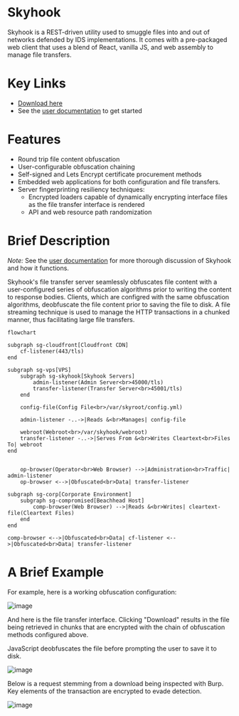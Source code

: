 # Skyhook

Skyhook is a REST-driven utility used to smuggle files into and out of networks
defended by IDS implementations. It comes with a pre-packaged web client that uses
a blend of React, vanilla JS, and web assembly to manage file transfers.

# Key Links

- [Download here](https://github.com/blackhillsinfosec/skyhook/releases)
- See the [user documentation](https://publish.obsidian.md/bhis-pub-user-docs/Documentation/Skyhook/Skyhook+Index)
  to get started

# Features

- Round trip file content obfuscation
- User-configurable obfuscation chaining
- Self-signed and Lets Encrypt certificate procurement methods
- Embedded web applications for both configuration and file transfers.
- Server fingerprinting resiliency techniques:
    - Encrypted loaders capable of dynamically encrypting interface files as the file transfer interface is rendered
    - API and web resource path randomization

# Brief Description

_Note:_ See the [user documentation](https://publish.obsidian.md/bhis-pub-user-docs/Documentation/Skyhook/Skyhook+Index)
for more thorough discussion of Skyhook and how it functions.

Skyhook's file transfer server seamlessly obfuscates file content
with a user-configured series of obfuscation algorithms prior to
writing the content to response bodies. Clients, which are configred
with the same obfuscation algorithms, deobfuscate the file content
prior to saving the file to disk. A file streaming
technique is used to manage the HTTP transactions in a chunked manner,
thus facilitating large file transfers.

```mermaid
flowchart

subgraph sg-cloudfront[Cloudfront CDN]
    cf-listener(443/tls)
end

subgraph sg-vps[VPS]
    subgraph sg-skyhook[Skyhook Servers]
        admin-listener(Admin Server<br>45000/tls)
        transfer-listener(Transfer Server<br>45001/tls)
    end
    
    config-file(Config File<br>/var/skyroot/config.yml)

    admin-listener -..->|Reads &<br>Manages| config-file
    
    webroot(Webroot<br>/var/skyhook/webroot)
    transfer-listener -..->|Serves From &<br>Writes Cleartext<br>Files To| webroot
end


    op-browser(Operator<br>Web Browser) -->|Administration<br>Traffic| admin-listener
    op-browser <-->|Obfuscated<br>Data| transfer-listener

subgraph sg-corp[Corporate Environment]
    subgraph sg-compromised[Beachhead Host]
        comp-browser(Web Browser) -->|Reads &<br>Writes| cleartext-file(Cleartext Files)
    end
end

comp-browser <-->|Obfuscated<br>Data| cf-listener <-->|Obfuscated<br>Data| transfer-listener
```
# A Brief Example

For example, here is a working obfuscation configuration:

![image](https://github.com/blackhillsinfosec/skyhook/assets/11574161/d69901c7-6937-4a76-83b8-3aba4dc732f3)

And here is the file transfer interface. Clicking "Download" results in the file
being retrieved in chunks that are encrypted with the chain of obfuscation methods
configured above.

JavaScript deobfuscates the file before prompting the user to save it to disk.

![image](https://github.com/blackhillsinfosec/skyhook/assets/11574161/06616421-cc3c-4ee7-bc95-6c1f9bb651c1)

Below is a request stemming from a download being inspected with Burp. Key elements
of the transaction are encrypted to evade detection.

![image](https://github.com/blackhillsinfosec/skyhook/assets/11574161/5f2a683d-cbe1-4bf9-bcae-803ac24ab863)
